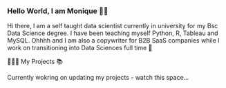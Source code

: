 ### Hello World, I am Monique 👋😊

Hi there, I am a self taught data scientist currently in university for my Bsc Data Science degree. I have been teaching myself Python, R, Tableau and MySQL.
Ohhhh and I am also a copywriter for B2B SaaS companies while I work on transitioning into Data Sciences full time 🌟

👩🏻‍💻 My Projects 📚

Currently wokring on updating my projects - watch this space...


